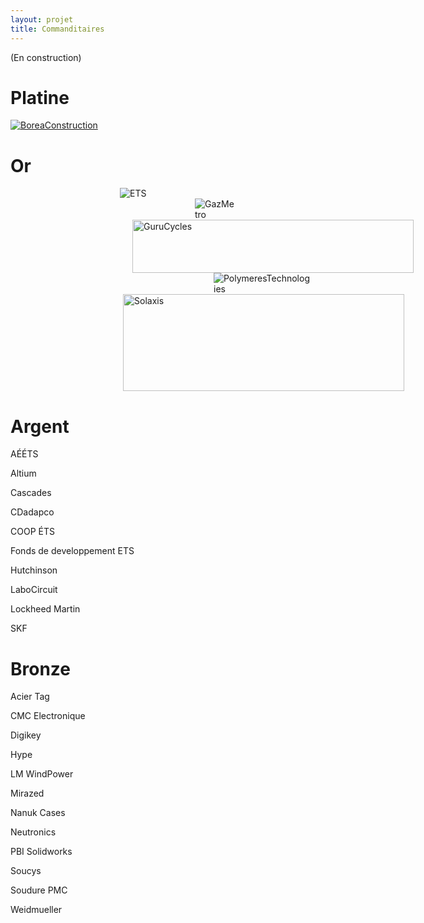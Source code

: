```yaml
---
layout: projet
title: Commanditaires
---
```


(En construction)


Platine
==

<a href="http://www.boreaconstruction.com">
<img borders="0" src="http://i.imgur.com/1fENIxv.png" alt="BoreaConstruction"></a>



Or
==


<img borders="0" src="http://www.etsmtl.ca/ETS/media/Prive/Accueil/logo_ets.png" hspace="175" alt="ETS">



<img borders="0" src="http://igienico.ca/clients/logo_client_gazmetro.jpg" hspace="295" alt="GazMetro">



<img borders="0" src="http://momentcyclesport.com/images/library/site/guru_banner2_bg_08_p.jpg" hspace="195" width="450" height="85" alt="GuruCycles">



<img borders="0" src="http://repertoiremci.com/files/formidable/logo2-200x140.png" hspace= "325" alt="PolymeresTechnologies">



<img borders="0" src="http://mecano.gme.usherbrooke.ca/~vue/images/logo_commanditaires/logo%20solaxis.PNG" hspace="180" width="450" height="155" alt="Solaxis">



Argent
======
AÉÉTS

Altium

Cascades

CDadapco

COOP ÉTS

Fonds de developpement ETS

Hutchinson

LaboCircuit

Lockheed Martin

SKF


Bronze
======
Acier Tag

CMC Electronique

Digikey

Hype

LM WindPower

Mirazed

Nanuk Cases

Neutronics

PBI Solidworks

Soucys

Soudure PMC

Weidmueller
